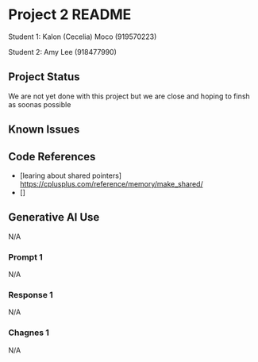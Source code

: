 # Project 2 README

Student 1: Kalon (Cecelia) Moco (919570223)

Student 2: Amy Lee (918477990)

## Project Status
We are not yet done with this project but we are close and hoping to finsh as soonas possible

## Known Issues


## Code References
* [learing about shared pointers] https://cplusplus.com/reference/memory/make_shared/ 
* []

## Generative AI Use
N/A

### Prompt 1
N/A

### Response 1
N/A

### Chagnes 1
N/A
